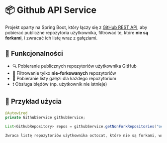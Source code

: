 # 📦 Github API Service

Projekt oparty na Spring Boot, który łączy się z [GitHub REST API](https://docs.github.com/en/rest), aby pobierać publiczne repozytoria użytkownika, filtrować te, które **nie są forkami**, i zwracać ich listę wraz z gałęziami.

## 🚀 Funkcjonalności

- 🔍 Pobieranie publicznych repozytoriów użytkownika GitHub
- 🧹 Filtrowanie tylko **nie-forkowanych** repozytoriów
- 🌿 Pobieranie listy gałęzi dla każdego repozytorium
- ❗ Obsługa błędów (np. użytkownik nie istnieje)

## 📌 Przykład użycia

```java
@Autowired
private GithubService githubService;

List<GithubRepository> repos = githubService.getNonForkRepositories("octocat");

Zwraca listę repozytoriów użytkownika octocat, które nie są forkami, wraz z gałęziami każdego z nich.
